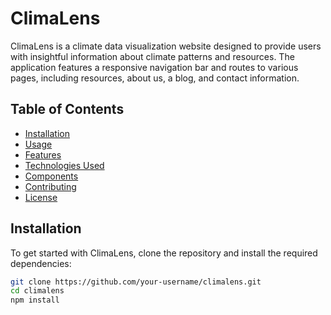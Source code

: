 # ClimaLens

ClimaLens is a climate data visualization website designed to provide users with insightful information about climate patterns and resources. The application features a responsive navigation bar and routes to various pages, including resources, about us, a blog, and contact information.

## Table of Contents

- [Installation](#installation)
- [Usage](#usage)
- [Features](#features)
- [Technologies Used](#technologies-used)
- [Components](#components)
- [Contributing](#contributing)
- [License](#license)

## Installation

To get started with ClimaLens, clone the repository and install the required dependencies:

```bash
git clone https://github.com/your-username/climalens.git
cd climalens
npm install
